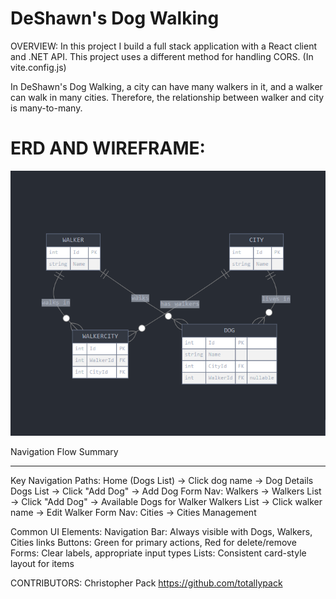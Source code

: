 # DeShawn's Dog Walking
OVERVIEW:
In this project I build a full stack application with a React client and .NET API. This project uses a different method for handling CORS. (In vite.config.js)

In DeShawn's Dog Walking, a city can have many walkers in it, and a walker can walk in many cities. Therefore, the relationship between walker and city is many-to-many.

# ERD AND WIREFRAME:
![ERD](images/DogERD.png)

Navigation Flow Summary
________________________________________________________________

Key Navigation Paths:
Home (Dogs List) → Click dog name → Dog Details
Dogs List → Click "Add Dog" → Add Dog Form
Nav: Walkers → Walkers List → Click "Add Dog" → Available Dogs for Walker
Walkers List → Click walker name → Edit Walker Form
Nav: Cities → Cities Management

Common UI Elements:
Navigation Bar: Always visible with Dogs, Walkers, Cities links
Buttons: Green for primary actions, Red for delete/remove
Forms: Clear labels, appropriate input types
Lists: Consistent card-style layout for items


CONTRIBUTORS:
Christopher Pack https://github.com/totallypack
